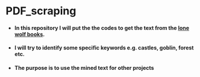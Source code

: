 # PDF_scraping
- #### In this repository I will put the the codes to get the text from the [lone wolf books](https://www.projectaon.org/staff/eric/).
- #### I will try to identify some specific keywords e.g. castles, goblin, forest etc.
- #### The purpose is to use the mined text for other projects 
